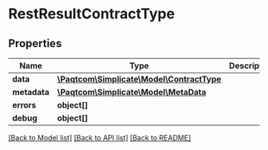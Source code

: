 # RestResultContractType

## Properties

 Name         | Type                                                      | Description | Notes      
--------------|-----------------------------------------------------------|-------------|------------
 **data**     | [**\Paqtcom\Simplicate\Model\ContractType**](ContractType.md) |             | [optional] 
 **metadata** | [**\Paqtcom\Simplicate\Model\MetaData**](MetaData.md)         |             | [optional] 
 **errors**   | **object[]**                                              |             | [optional] 
 **debug**    | **object[]**                                              |             | [optional] 

[[Back to Model list]](../README.md#documentation-for-models) [[Back to API list]](../README.md#documentation-for-api-endpoints) [[Back to README]](../README.md)


